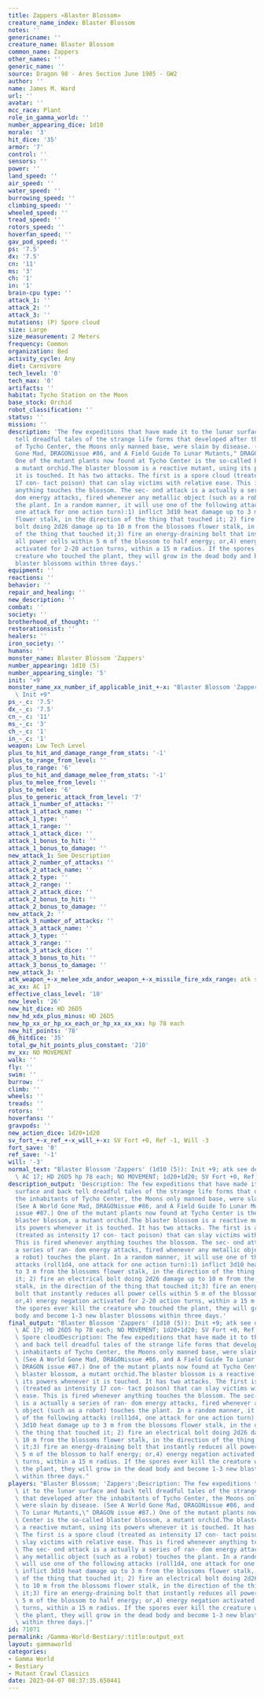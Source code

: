 ```yaml
---
title: Zappers «Blaster Blossom»
creature_name_index: Blaster Blossom
notes: ''
genericname: ''
creature_name: Blaster Blossom
common_name: Zappers
other_names: ''
generic_name: ''
source: Dragon 98 - Ares Section June 1985 - GW2
author: ''
name: James M. Ward
url: ''
avatar: ''
mcc_race: Plant
role_in_gamma_world: ''
number_appearing_dice: 1d10
morale: '3'
hit_dice: '35'
armor: '7'
control: ''
sensors: ''
power: ''
land_speed: ''
air_speed: ''
water_speed: ''
burrowing_speed: ''
climbing_speed: ''
wheeled_speed: ''
tread_speed: ''
rotors_speed: ''
hoverfan_speed: ''
gav_pod_speed: ''
ps: '7.5'
dx: '7.5'
cn: '11'
ms: '3'
ch: '1'
in: '1'
brain-cpu type: ''
attack_1: ''
attack_2: ''
attack_3: ''
mutations: (P) Spore cloud
size: Large
size_measurement: 2 Meters
frequency: Common
organization: Bed
activity_cycle: Any
diet: Carnivore
tech_level: '0'
tech_max: '0'
artifacts: ''
habitat: Tycho Station on the Moon
base_stock: Orchid
robot_classification: ''
status: ''
mission: ''
description: 'The few expeditions that have made it to the lunar surface and back
  tell dreadful tales of the strange life forms that developed after the inhabitants
  of Tycho Center, the Moons only manned base, were slain by disease. (See A World
  Gone Mad, DRAGONissue #86, and A Field Guide To Lunar Mutants," DRAGON issue #87.)
  One of the mutant plants now found at Tycho Center is the so-called blaster blossom,
  a mutant orchid.The blaster blossom is a reactive mutant, using its powers whenever
  it is touched. It has two attacks. The first is a spore cloud (treated as intensity
  17 con- tact poison) that can slay victims with relative ease. This is fired whenever
  anything touches the blossom. The sec- ond attack is a actually a series of ran-
  dom energy attacks, fired whenever any metallic object (such as a robot) touches
  the plant. In a random manner, it will use one of the following attacks (roll1d4,
  one attack for one action turn):1) inflict 3d10 heat damage up to 3 m from the blossoms
  flower stalk, in the direction of the thing that touched it; 2) fire an electrical
  bolt doing 2d26 damage up to 10 m from the blossoms flower stalk, in the direction
  of the thing that touched it;3) fire an energy-draining bolt that instantly reduces
  all power cells within 5 m of the blossom to half energy; or,4) energy negation
  activated for 2-20 action turns, within a 15 m radius. If the spores ever kill the
  creature who touched the plant, they will grow in the dead body and become 1-3 new
  blaster blossoms within three days.'
equipment: ''
reactions: ''
behavior: ''
repair_and_healing: ''
new_description: ''
combat: ''
society: ''
brotherhood_of_thought: ''
restorationsist: ''
healers: ''
iron_society: ''
humans: ''
monster_name: Blaster Blossom 'Zappers'
number_appearing: 1d10 (5)
number_appearing_single: '5'
init: '+9'
monster_name_xx_number_if_applicable_init_+-x: "Blaster Blossom 'Zappers' (1d10 (5)):\
  \ Init +9"
ps_-_c: '7.5'
dx_-_c: '7.5'
cn_-_c: '11'
ms_-_c: '3'
ch_-_c: '1'
in_-_c: '1'
weapon: Low Tech Level
plus_to_hit_and_damage_range_from_stats: '-1'
plus_to_range_from_level: ''
plus_to_range: '6'
plus_to_hit_and_damage_melee_from_stats: '-1'
plus_to_melee_from_level: ''
plus_to_melee: '6'
plus_to_generic_attack_from_level: '7'
attack_1_number_of_attacks: ''
attack_1_attack_name: ''
attack_1_type: ''
attack_1_range: ''
attack_1_attack_dice: ''
attack_1_bonus_to_hit: ''
attack_1_bonus_to_damage: ''
new_attack_1: See Description
attack_2_number_of_attacks: ''
attack_2_attack_name: ''
attack_2_type: ''
attack_2_range: ''
attack_2_attack_dice: ''
attack_2_bonus_to_hit: ''
attack_2_bonus_to_damage: ''
new_attack_2: ''
attack_3_number_of_attacks: ''
attack_3_attack_name: ''
attack_3_type: ''
attack_3_range: ''
attack_3_attack_dice: ''
attack_3_bonus_to_hit: ''
attack_3_bonus_to_damage: ''
new_attack_3: ''
atk_weapon_+-x_melee_xdx_andor_weapon_+-x_missile_fire_xdx_range: atk see description
ac_xx: AC 17
effective_class_level: '10'
new_level: '26'
new_hit_dice: HD 26D5
new_hd_xdx_plus_minus: HD 26D5
new_hp_xx_or_hp_xx_each_or_hp_xx_xx_xx: hp 78 each
new_hit_points: '78'
d6_hitdice: '35'
total_gw_hit_points_plus_constant: '210'
mv_xx: NO MOVEMENT
walk: ''
fly: ''
swim: ''
burrow: ''
climb: ''
wheels: ''
treads: ''
rotors: ''
hoverfans: ''
gravpods: ''
new_action_dice: 1d20+1d20
sv_fort_+-x_ref_+-x_will_+-x: SV Fort +0, Ref -1, Will -3
fort_save: '0'
ref_save: '-1'
will: '-3'
normal_text: "Blaster Blossom 'Zappers' (1d10 (5)): Init +9; atk see description;\
  \ AC 17; HD 26D5 hp 78 each; NO MOVEMENT; 1d20+1d20; SV Fort +0, Ref -1, Will -3"
description_output: 'Description: The few expeditions that have made it to the lunar
  surface and back tell dreadful tales of the strange life forms that developed after
  the inhabitants of Tycho Center, the Moons only manned base, were slain by disease.
  (See A World Gone Mad, DRAGONissue #86, and A Field Guide To Lunar Mutants," DRAGON
  issue #87.) One of the mutant plants now found at Tycho Center is the so-called
  blaster blossom, a mutant orchid.The blaster blossom is a reactive mutant, using
  its powers whenever it is touched. It has two attacks. The first is a spore cloud
  (treated as intensity 17 con- tact poison) that can slay victims with relative ease.
  This is fired whenever anything touches the blossom. The sec- ond attack is a actually
  a series of ran- dom energy attacks, fired whenever any metallic object (such as
  a robot) touches the plant. In a random manner, it will use one of the following
  attacks (roll1d4, one attack for one action turn):1) inflict 3d10 heat damage up
  to 3 m from the blossoms flower stalk, in the direction of the thing that touched
  it; 2) fire an electrical bolt doing 2d26 damage up to 10 m from the blossoms flower
  stalk, in the direction of the thing that touched it;3) fire an energy-draining
  bolt that instantly reduces all power cells within 5 m of the blossom to half energy;
  or,4) energy negation activated for 2-20 action turns, within a 15 m radius. If
  the spores ever kill the creature who touched the plant, they will grow in the dead
  body and become 1-3 new blaster blossoms within three days.'
final_output: "Blaster Blossom 'Zappers' (1d10 (5)): Init +9; atk see description;\
  \ AC 17; HD 26D5 hp 78 each; NO MOVEMENT; 1d20+1d20; SV Fort +0, Ref -1, Will -3(P)\
  \ Spore cloudDescription: The few expeditions that have made it to the lunar surface\
  \ and back tell dreadful tales of the strange life forms that developed after the\
  \ inhabitants of Tycho Center, the Moons only manned base, were slain by disease.\
  \ (See A World Gone Mad, DRAGONissue #86, and A Field Guide To Lunar Mutants,\"\
  \ DRAGON issue #87.) One of the mutant plants now found at Tycho Center is the so-called\
  \ blaster blossom, a mutant orchid.The blaster blossom is a reactive mutant, using\
  \ its powers whenever it is touched. It has two attacks. The first is a spore cloud\
  \ (treated as intensity 17 con- tact poison) that can slay victims with relative\
  \ ease. This is fired whenever anything touches the blossom. The sec- ond attack\
  \ is a actually a series of ran- dom energy attacks, fired whenever any metallic\
  \ object (such as a robot) touches the plant. In a random manner, it will use one\
  \ of the following attacks (roll1d4, one attack for one action turn):1) inflict\
  \ 3d10 heat damage up to 3 m from the blossoms flower stalk, in the direction of\
  \ the thing that touched it; 2) fire an electrical bolt doing 2d26 damage up to\
  \ 10 m from the blossoms flower stalk, in the direction of the thing that touched\
  \ it;3) fire an energy-draining bolt that instantly reduces all power cells within\
  \ 5 m of the blossom to half energy; or,4) energy negation activated for 2-20 action\
  \ turns, within a 15 m radius. If the spores ever kill the creature who touched\
  \ the plant, they will grow in the dead body and become 1-3 new blaster blossoms\
  \ within three days."
players: "Blaster Blossom; 'Zappers';Description: The few expeditions that have made\
  \ it to the lunar surface and back tell dreadful tales of the strange life forms\
  \ that developed after the inhabitants of Tycho Center, the Moons only manned base,\
  \ were slain by disease. (See A World Gone Mad, DRAGONissue #86, and A Field Guide\
  \ To Lunar Mutants,\" DRAGON issue #87.) One of the mutant plants now found at Tycho\
  \ Center is the so-called blaster blossom, a mutant orchid.The blaster blossom is\
  \ a reactive mutant, using its powers whenever it is touched. It has two attacks.\
  \ The first is a spore cloud (treated as intensity 17 con- tact poison) that can\
  \ slay victims with relative ease. This is fired whenever anything touches the blossom.\
  \ The sec- ond attack is a actually a series of ran- dom energy attacks, fired whenever\
  \ any metallic object (such as a robot) touches the plant. In a random manner, it\
  \ will use one of the following attacks (roll1d4, one attack for one action turn):1)\
  \ inflict 3d10 heat damage up to 3 m from the blossoms flower stalk, in the direction\
  \ of the thing that touched it; 2) fire an electrical bolt doing 2d26 damage up\
  \ to 10 m from the blossoms flower stalk, in the direction of the thing that touched\
  \ it;3) fire an energy-draining bolt that instantly reduces all power cells within\
  \ 5 m of the blossom to half energy; or,4) energy negation activated for 2-20 action\
  \ turns, within a 15 m radius. If the spores ever kill the creature who touched\
  \ the plant, they will grow in the dead body and become 1-3 new blaster blossoms\
  \ within three days.|"
id: 71071
permalink: /Gamma-World-Bestiary/:title:output_ext
layout: gammaworld
categories:
- Gamma World
- Bestiary
- Mutant Crawl Classics
date: 2023-04-07 08:37:35.650441
---
```

